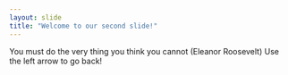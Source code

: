 ```yaml
---
layout: slide
title: "Welcome to our second slide!"
---
```

You must do the very thing you think you cannot (Eleanor Roosevelt)
Use the left arrow to go back!
